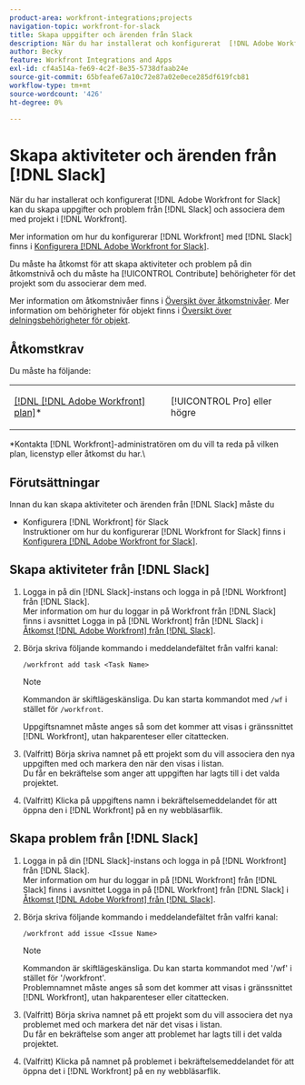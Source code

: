 ```yaml
---
product-area: workfront-integrations;projects
navigation-topic: workfront-for-slack
title: Skapa uppgifter och ärenden från Slack
description: När du har installerat och konfigurerat  [!DNL Adobe Workfront]  för Slack kan du skapa uppgifter och problem från Slack och associera dem med projekt i Workfront.
author: Becky
feature: Workfront Integrations and Apps
exl-id: cf4a514a-fe69-4c2f-8e35-5738dfaab24e
source-git-commit: 65bfeafe67a10c72e87a02e0ece285df619fcb81
workflow-type: tm+mt
source-wordcount: '426'
ht-degree: 0%

---
```


# Skapa aktiviteter och ärenden från [!DNL Slack]

När du har installerat och konfigurerat [!DNL Adobe Workfront for Slack] kan du skapa uppgifter och problem från [!DNL Slack] och associera dem med projekt i [!DNL Workfront].

Mer information om hur du konfigurerar [!DNL Workfront] med [!DNL Slack] finns i [Konfigurera [!DNL Adobe Workfront for Slack]](../../workfront-integrations-and-apps/using-workfront-with-slack/configure-workfront-for-slack.md).

Du måste ha åtkomst för att skapa aktiviteter och problem på din åtkomstnivå och du måste ha [!UICONTROL Contribute] behörigheter för det projekt som du associerar dem med.

Mer information om åtkomstnivåer finns i [Översikt över åtkomstnivåer](../../administration-and-setup/add-users/access-levels-and-object-permissions/access-levels-overview.md). Mer information om behörigheter för objekt finns i [Översikt över delningsbehörigheter för objekt](../../workfront-basics/grant-and-request-access-to-objects/sharing-permissions-on-objects-overview.md).

## Åtkomstkrav

Du måste ha följande:

<table style="table-layout:auto"> 
 <col> 
 </col> 
 <col> 
 </col> 
 <tbody> 
  <tr> 
   <td role="rowheader"><a href="https://www.workfront.com/plans" target="_blank">[!DNL [!DNL Adobe Workfront] plan]</a>*</td> 
   <td> <p>[!UICONTROL Pro] eller högre</p> </td> 
  </tr> 
 </tbody> 
</table>

&#42;Kontakta [!DNL Workfront]-administratören om du vill ta reda på vilken plan, licenstyp eller åtkomst du har.\

## Förutsättningar

Innan du kan skapa aktiviteter och ärenden från [!DNL Slack] måste du

* Konfigurera [!DNL Workfront] för Slack\
   Instruktioner om hur du konfigurerar [!DNL Workfront for Slack] finns i [Konfigurera [!DNL Adobe Workfront for Slack]](../../workfront-integrations-and-apps/using-workfront-with-slack/configure-workfront-for-slack.md).

## Skapa aktiviteter från [!DNL Slack]

1. Logga in på din [!DNL Slack]-instans och logga in på [!DNL Workfront] från [!DNL Slack].\
   Mer information om hur du loggar in på Workfront från [!DNL Slack] finns i avsnittet Logga in på [!DNL Workfront] från [!DNL Slack] i [Åtkomst [!DNL Adobe Workfront] från [!DNL Slack]](../../workfront-integrations-and-apps/using-workfront-with-slack/access-workfront-from-slack.md).

1. Börja skriva följande kommando i meddelandefältet från valfri kanal:

   `/workfront add task <Task Name>`

   >[!NOTE]
   >
   >Kommandon är skiftlägeskänsliga. Du kan starta kommandot med `/wf` i stället för `/workfront`.
   >  
   >Uppgiftsnamnet måste anges så som det kommer att visas i gränssnittet [!DNL Workfront], utan hakparenteser eller citattecken.

1. (Valfritt) Börja skriva namnet på ett projekt som du vill associera den nya uppgiften med och markera den när den visas i listan.\
   Du får en bekräftelse som anger att uppgiften har lagts till i det valda projektet.
1. (Valfritt) Klicka på uppgiftens namn i bekräftelsemeddelandet för att öppna den i [!DNL Workfront] på en ny webbläsarflik.

## Skapa problem från [!DNL Slack]

1. Logga in på din [!DNL Slack]-instans och logga in på [!DNL Workfront] från [!DNL Slack].\
   Mer information om hur du loggar in på [!DNL Workfront] från [!DNL Slack] finns i avsnittet Logga in på [!DNL Workfront] från [!DNL Slack] i [Åtkomst [!DNL Adobe Workfront] från [!DNL Slack]](../../workfront-integrations-and-apps/using-workfront-with-slack/access-workfront-from-slack.md).

1. Börja skriva följande kommando i meddelandefältet från valfri kanal:

   `/workfront add issue <Issue Name>`

   >[!NOTE]
   >
   >Kommandon är skiftlägeskänsliga. Du kan starta kommandot med &#39;/wf&#39; i stället för &#39;/workfront&#39;. \
   >Problemnamnet måste anges så som det kommer att visas i gränssnittet [!DNL Workfront], utan hakparenteser eller citattecken.

1. (Valfritt) Börja skriva namnet på ett projekt som du vill associera det nya problemet med och markera det när det visas i listan.\
   Du får en bekräftelse som anger att problemet har lagts till i det valda projektet.
1. (Valfritt) Klicka på namnet på problemet i bekräftelsemeddelandet för att öppna det i [!DNL Workfront] på en ny webbläsarflik.
